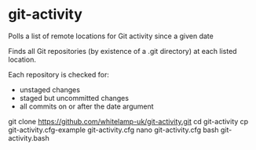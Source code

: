 # git-activity

Polls a list of remote locations for Git activity since a given date

Finds all Git repositories (by existence of a .git directory) at each listed location.

Each repository is checked for:
 * unstaged changes
 * staged but uncommitted changes
 * all commits on or after the date argument

git clone https://github.com/whitelamp-uk/git-activity.git
cd git-activity
cp git-activity.cfg-example git-activity.cfg
nano git-activity.cfg
bash git-activity.bash

